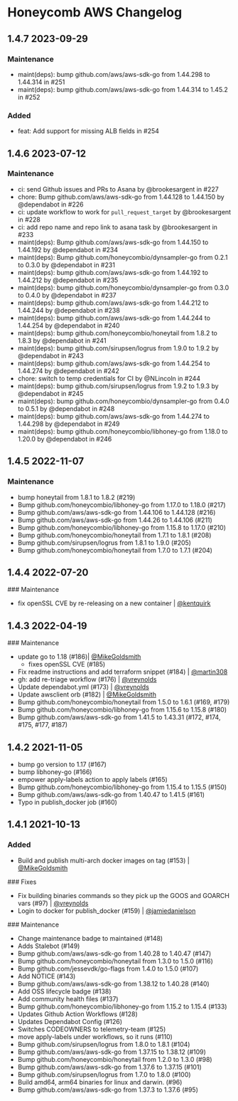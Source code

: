 # Honeycomb AWS Changelog

## 1.4.7 2023-09-29

### Maintenance

- maint(deps): bump github.com/aws/aws-sdk-go from 1.44.298 to 1.44.314 in #251
- maint(deps): bump github.com/aws/aws-sdk-go from 1.44.314 to 1.45.2 in #252

### Added

- feat: Add support for missing ALB fields in #254

## 1.4.6 2023-07-12

### Maintenance

- ci: send Github issues and PRs to Asana by @brookesargent in #227
- chore: Bump github.com/aws/aws-sdk-go from 1.44.128 to 1.44.150 by @dependabot in #226
- ci: update workflow to work for `pull_request_target` by @brookesargent in #228
- ci: add repo name and repo link to asana task by @brookesargent in #233
- maint(deps): Bump github.com/aws/aws-sdk-go from 1.44.150 to 1.44.192 by @dependabot in #234
- maint(deps): Bump github.com/honeycombio/dynsampler-go from 0.2.1 to 0.3.0 by @dependabot in #231
- maint(deps): bump github.com/aws/aws-sdk-go from 1.44.192 to 1.44.212 by @dependabot in #235
- maint(deps): bump github.com/honeycombio/dynsampler-go from 0.3.0 to 0.4.0 by @dependabot in #237
- maint(deps): bump github.com/aws/aws-sdk-go from 1.44.212 to 1.44.244 by @dependabot in #238
- maint(deps): bump github.com/aws/aws-sdk-go from 1.44.244 to 1.44.254 by @dependabot in #240
- maint(deps): bump github.com/honeycombio/honeytail from 1.8.2 to 1.8.3 by @dependabot in #241
- maint(deps): bump github.com/sirupsen/logrus from 1.9.0 to 1.9.2 by @dependabot in #243
- maint(deps): bump github.com/aws/aws-sdk-go from 1.44.254 to 1.44.274 by @dependabot in #242
- chore: switch to temp credentials for CI by @NLincoln in #244
- maint(deps): bump github.com/sirupsen/logrus from 1.9.2 to 1.9.3 by @dependabot in #245
- maint(deps): bump github.com/honeycombio/dynsampler-go from 0.4.0 to 0.5.1 by @dependabot in #248
- maint(deps): bump github.com/aws/aws-sdk-go from 1.44.274 to 1.44.298 by @dependabot in #249
- maint(deps): bump github.com/honeycombio/libhoney-go from 1.18.0 to 1.20.0 by @dependabot in #246

## 1.4.5 2022-11-07

### Maintenance

- bump honeytail from 1.8.1 to 1.8.2 (#219)
- Bump github.com/honeycombio/libhoney-go from 1.17.0 to 1.18.0 (#217)
- Bump github.com/aws/aws-sdk-go from 1.44.106 to 1.44.128 (#216)
- Bump github.com/aws/aws-sdk-go from 1.44.26 to 1.44.106 (#211)
- Bump github.com/honeycombio/libhoney-go from 1.15.8 to 1.17.0 (#210)
- Bump github.com/honeycombio/honeytail from 1.7.1 to 1.8.1 (#208)
- Bump github.com/sirupsen/logrus from 1.8.1 to 1.9.0 (#205)
- Bump github.com/honeycombio/honeytail from 1.7.0 to 1.7.1 (#204)

## 1.4.4 2022-07-20

### Maintenance

- fix openSSL CVE by re-releasing on a new container | [@kentquirk](https://github.com/kentquirk)

## 1.4.3 2022-04-19

### Maintenance

- update go to 1.18 (#186)| [@MikeGoldsmith](https://github.com/MikeGoldsmith)
  - fixes openSSL CVE (#185)
- Fix readme instructions and add terraform snippet (#184) | [@martin308](https://github.com/martin308)
- gh: add re-triage workflow (#176) | [@vreynolds](https://github.com/vreynolds)
- Update dependabot.yml (#173) | [@vreynolds](https://github.com/vreynolds)
- Update awsclient orb (#182) | [@MikeGoldsmith](https://github.com/MikeGoldsmith)
- Bump github.com/honeycombio/honeytail from 1.5.0 to 1.6.1 (#169, #179)
- Bump github.com/honeycombio/libhoney-go from 1.15.6 to 1.15.8 (#180)
- Bump github.com/aws/aws-sdk-go from 1.41.5 to 1.43.31 (#172, #174, #175, #177, #187)

## 1.4.2 2021-11-05

- bump go version to 1.17 (#167)
- bump libhoney-go (#166)
- empower apply-labels action to apply labels (#165)
- Bump github.com/honeycombio/libhoney-go from 1.15.4 to 1.15.5 (#150)
- Bump github.com/aws/aws-sdk-go from 1.40.47 to 1.41.5 (#161)
- Typo in publish_docker job (#160)

## 1.4.1 2021-10-13

### Added

- Build and publish multi-arch docker images on tag (#153) | [@MikeGoldsmith](https://github.com/MikeGoldsmith)

### Fixes

- Fix building binaries commands so they pick up the GOOS and GOARCH vars (#97) | [@vreynolds](https://github.com/vreynolds)
- Login to docker for publish_docker (#159) | [@jamiedanielson](https://github.com/jamiedanielson)

### Maintenance

- Change maintenance badge to maintained (#148)
- Adds Stalebot (#149)
- Bump github.com/aws/aws-sdk-go from 1.40.28 to 1.40.47 (#147)
- Bump github.com/honeycombio/honeytail from 1.3.0 to 1.5.0 (#116)
- Bump github.com/jessevdk/go-flags from 1.4.0 to 1.5.0 (#107)
- Add NOTICE (#143)
- Bump github.com/aws/aws-sdk-go from 1.38.12 to 1.40.28 (#140)
- Add OSS lifecycle badge (#138)
- Add community health files (#137)
- Bump github.com/honeycombio/libhoney-go from 1.15.2 to 1.15.4 (#133)
- Updates Github Action Workflows (#128)
- Updates Dependabot Config (#126)
- Switches CODEOWNERS to telemetry-team (#125)
- move apply-labels under workflows, so it runs (#110)
- Bump github.com/sirupsen/logrus from 1.8.0 to 1.8.1 (#104)
- Bump github.com/aws/aws-sdk-go from 1.37.15 to 1.38.12 (#109)
- Bump github.com/honeycombio/honeytail from 1.2.0 to 1.3.0 (#98)
- Bump github.com/aws/aws-sdk-go from 1.37.6 to 1.37.15 (#101)
- Bump github.com/sirupsen/logrus from 1.7.0 to 1.8.0 (#100)
- Build amd64, arm64 binaries for linux and darwin. (#96)
- Bump github.com/aws/aws-sdk-go from 1.37.3 to 1.37.6 (#95)
